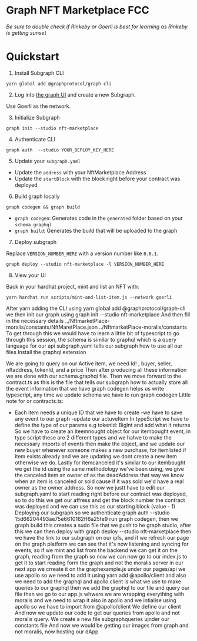 # Graph NFT Marketplace FCC

_Be sure to double check if Rinkeby or Goerli is best for learning as Rinkeby is getting sunset_

# Quickstart

1. Install Subgraph CLI

```
yarn global add @graphprotocol/graph-cli
```

2. Log into [the graph UI](https://thegraph.com/studio/subgraph) and create a new Subgraph.

Use Goerli as the network.

3. Initialize Subgraph

```
graph init --studio nft-marketplace
```

4. Authenticate CLI

```
graph auth  --studio YOUR_DEPLOY_KEY_HERE
```

5. Update your `subgraph.yaml`

- Update the `address` with your NftMarketplace Address
- Update the `startBlock` with the block right before your contract was deployed

6. Build graph locally

```
graph codegen && graph build
```

- `graph codegen`: Generates code in the `generated` folder based on your `schema.graphql`
- `graph build`: Generates the build that will be uploaded to the graph

7. Deploy subgraph

Replace `VERSION_NUMBER_HERE` with a version number like `0.0.1`.

```
graph deploy --studio nft-marketplace -l VERSION_NUMBER_HERE
```

8. View your UI

Back in your hardhat project, mint and list an NFT with:

```
yarn hardhat run scripts/mint-and-list-item.js --network goerli
```

After yarn adding the CLI using yarn global add @graphprotocol/graph-cli
we then init our graph using graph init --studio nft-marketplace
And then fill in the necessary details
../NftmarketPlace-moralis/constants/NftMaretPlace.json ../NftmarketPlace-moralis/constants
To get through this we would have to learn a little bit of typescript to go through this session, the schema is similar to graphql which is a query language for our api
subgraph.yaml tells our subgraph how to use all our files
Install the graphql extension

We are going to query on our Active item, we need Id! , buyer, seller, nftaddress, tokenId, and a price
Then after producing all these information we are done with our schema.graphql file.
Then we move forward to the contract.ts as this is the file that tells our subgraph how to actually store all the event information that we have
graph codegen helps us write typescript, any time we update schema we have to run graph codegen
Little note for or contracts.ts:

- Each item needs a unique ID that we have to create
  -we have to save any event to our graph
  -update our actuveItem
  In typeScript we have to define the type of our params e.g tokenId: BigInt and add what it returns
  So we have to create an iteemnought object for our itembought event, in type script these are 2 different types and we hahve to make the necessary imports of events then make the object, and we update our new buyer whenever someone makes a new purchase, for itemlisted if item exists already and we are updating we dont create a new item otherwise we do.
  Lastly for itemcanceled it's similar to our itembought we get the id using the same methodology we've been using, we give the canceled item an owner of as the deadAddress that way we know when an item is canceled or sold cause if it was sold we'd have a real owner as the owner address.
  So now we justt have to edit our subgraph.yaml to start reading right before our contract was deployed, so to do this we get our affress and get the block number the contract was deployed and we can use this as our starting block (value - 1)
  Deploying our subgraph
  so we authenticate
  graph auth --studio 15d66204493ae75e6610162ff6a25fe9
  run graph codegen, then we
  graph build
  this creates a sudo file that we push to he graph studio, after this we can then deploy with
  graph deploy --studio nft-marketplace
  then we have the link to our subgraph on our ipfs, and if we refresh our page on the graph platform we can see that it's now listening and syncing for events, so if we mint and list from the backend we can get it on the graph,
  reading from the graph so now we can now go to our index.js to get it to start reading form the graph and not the moralis server in our next app we crreate it on the graphexample.js under our pages/api
  we use apollo so we need to add it using
  yarn add @apollo/client
  and also we need to add the graphql
  and apollo client is what we use to make queries to our graphql
  then we add the graphql to our file and query our file then we go to our app.js whwere we are wrapping everything with moralis and we need to wrap it also in apollo and we intialise using apollo so we have to import from @apollo/client
  We define our client
  And now we update our code to get our queries from apollo and not moralis query.
  We create a new file subgraphqueries ujnder our constants file
  And now we would be getting our images from graph and not moralis, now hosting our dApp
